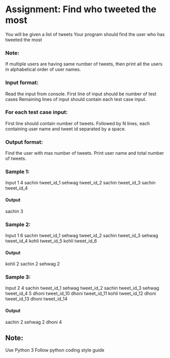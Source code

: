 # Assignment: Find who tweeted the most

You will be given a list of tweets
Your program should find the user who has tweeted the most

### Note:
If multiple users are having same number of tweets, then print all the users in alphabetical order of user names.

### Input format:
Read the input from console.
First line of input should be number of test cases
Remaining lines of input should contain each test case input. 

### For each test case input:
First line should contain number of tweets.
Followed by N lines, each containing user name and tweet id separated by a space.

### Output format:
Find the user with max number of tweets. Print user name and total number of tweets.


### Sample 1:
Input 
1
4
sachin tweet_id_1
sehwag tweet_id_2
sachin tweet_id_3
sachin tweet_id_4

#### Output
sachin 3


### Sample 2:
Input 
1
6
sachin tweet_id_1
sehwag tweet_id_2
sachin tweet_id_3
sehwag tweet_id_4
kohli tweet_id_5
kohli tweet_id_6

#### Output
kohli 2
sachin 2
sehwag 2



### Sample 3:
Input 
2
4
sachin tweet_id_1
sehwag tweet_id_2
sachin tweet_id_3
sehwag tweet_id_4
5
dhoni tweet_id_10
dhoni tweet_id_11
kohli tweet_id_12
dhoni tweet_id_13
dhoni tweet_id_14

#### Output
sachin 2
sehwag 2
dhoni 4



## Note: 
Use Python 3
Follow python coding style guide
